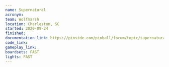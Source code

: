 ```yaml
---
name: Supernatural
acronym:
team: Wolfmarsh
location: Charleston, SC
started: 2020-09-24
finished:
documentation_link: https://pinside.com/pinball/forum/topic/supernatural-homebrew-pinball
code_link:
gameplay_link:
boardsets: FAST
lights: FAST
---
```

